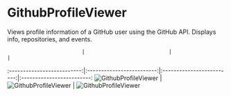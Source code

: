 GithubProfileViewer
=====================

Views profile information of a GitHub user using the GitHub API.
Displays info, repositories, and events.


                            |                           |                           |                           
:--------------------------:|:-------------------------:|:-------------------------:|:-------------------------:
![GithubProfileViewer](https://raw.githubusercontent.com/lawloretienne/GithubProfileViewer/master/images/GithubProfileViewer_Screenshot_1.png)   |   ![GithubProfileViewer](https://raw.githubusercontent.com/lawloretienne/GithubProfileViewer/master/images/GithubProfileViewer_Screenshot_2.png)   |   ![GithubProfileViewer](https://raw.githubusercontent.com/lawloretienne/GithubProfileViewer/master/images/GithubProfileViewer_Screenshot_3.png)


